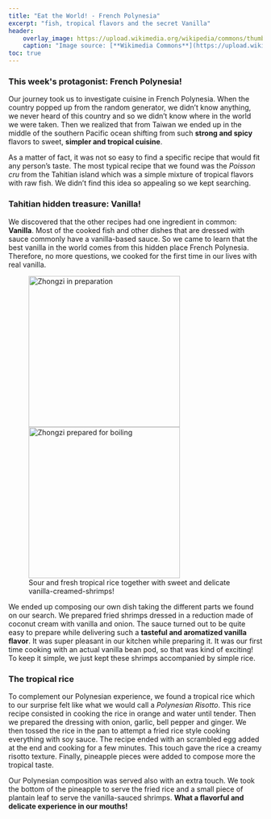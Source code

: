 ```yaml
---
title: "Eat the World! - French Polynesia"
excerpt: "fish, tropical flavors and the secret Vanilla"
header:
    overlay_image: https://upload.wikimedia.org/wikipedia/commons/thumb/d/db/Flag_of_French_Polynesia.svg/1200px-Flag_of_French_Polynesia.svg.png
    caption: "Image source: [**Wikimedia Commons**](https://upload.wikimedia.org/wikipedia/commons/thumb/d/db/Flag_of_French_Polynesia.svg/1200px-Flag_of_French_Polynesia.svg.png)"
toc: true
---
```

### This week's protagonist: French Polynesia!
Our journey took us to investigate cuisine in French Polynesia. When the country popped up from the random generator, we didn’t know anything, we never heard of this country and so we didn’t know where in the world we were taken. Then we realized that from Taiwan we ended up in the middle of the southern Pacific ocean shifting from such **strong and spicy** flavors to sweet, **simpler and tropical cuisine**.

As a matter of fact, it was not so easy to find a specific recipe that would fit any person’s taste. The most typical recipe that we found was the _Poisson cru_ from the Tahitian island which was a simple mixture of tropical flavors with raw fish. We didn’t find this idea so appealing so we kept searching. 

### Tahitian hidden treasure: Vanilla!
We discovered that the other recipes had one ingredient in common: **Vanilla**. Most of the cooked fish and other dishes that are dressed with sauce commonly have a vanilla-based sauce. So we came to learn that the best vanilla in the world comes from this hidden place French Polynesia. Therefore, no more questions, we cooked for the first time in our lives with real vanilla. 

<figure>
    <img src="{{ site.url }}{{ site.baseurl }}/assets/images/eat_the_world/french_polynesia_1.jpg" alt="Zhongzi in preparation" style="width:300px">
    <img src="{{ site.url }}{{ site.baseurl }}/assets/images/eat_the_world/french_polynesia_2.jpg" alt="Zhongzi prepared for boiling" style="width:300px">
    <figcaption>Sour and fresh tropical rice together with sweet and delicate vanilla-creamed-shrimps!</figcaption>
</figure>

We ended up composing our own dish taking the different parts we found on our search. We prepared fried shrimps dressed in a reduction made of coconut cream with vanilla and onion. The sauce turned out to be quite easy to prepare while delivering such a **tasteful and aromatized vanilla flavor**. It was super pleasant in our kitchen while preparing it. It was our first time cooking with an actual vanilla bean pod, so that was kind of exciting! To keep it simple, we just kept these shrimps accompanied by simple rice.

### The tropical rice
To complement our Polynesian experience, we found a tropical rice which to our surprise felt like what we would call a _Polynesian Risotto_. This rice recipe consisted in cooking the rice in orange and water until tender. Then we prepared the dressing with onion, garlic, bell pepper and ginger. We then tossed the rice in the pan to attempt a fried rice style cooking everything with soy sauce. The recipe ended with an scrambled egg added at the end and cooking for a few minutes. This touch gave the rice a creamy risotto texture. Finally, pineapple pieces were added to compose more the tropical taste.

Our Polynesian composition was served also with an extra touch. We took the bottom of the pineapple to serve the fried rice and a small piece of plantain leaf to serve the vanilla-sauced shrimps. **What a flavorful and delicate experience in our mouths!**
